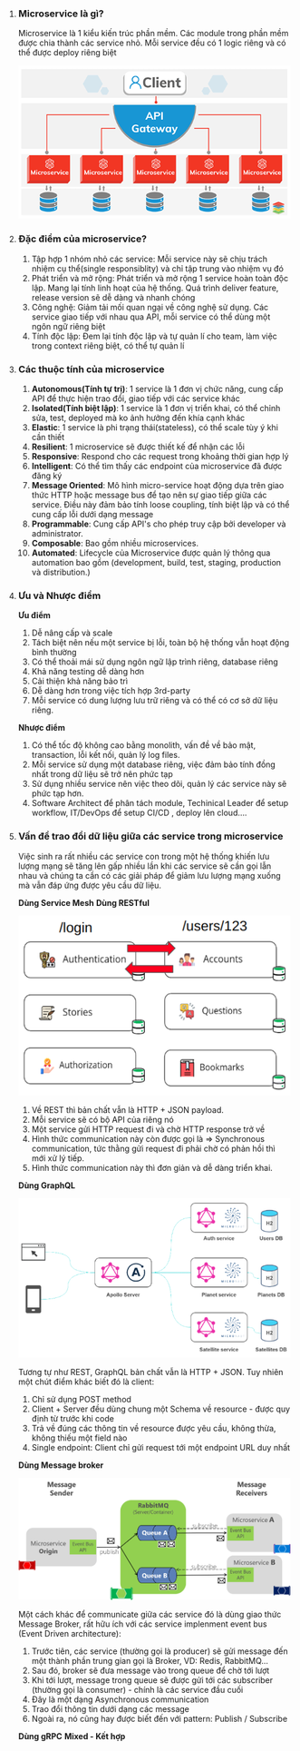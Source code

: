 1. ### Microservice là gì?

   Microservice là 1 kiểu kiến trúc phần mềm. Các module trong phần mềm được chia thành các service nhỏ.
   Mỗi service đều có 1 logic riêng và có thể được deploy riêng biệt

   ![Screenshot](../images/microservices-architecture.png)

2. ### Đặc điểm của microservice?

   1. Tập hợp 1 nhóm nhỏ các service: Mỗi service này sẽ chịu trách nhiệm cụ thể(single responsiblity)
   và chỉ tập trung vào nhiệm vụ đó
   2. Phát triển và mở rộng: Phát triển và mở rộng 1 service hoàn toàn độc lập. Mang lại tính linh hoạt
   của hệ thống. Quá trình deliver feature, release version sẽ dễ dàng và nhanh chóng
   3. Công nghệ: Giảm tải mối quan ngại về công nghệ sử dụng. Các service giao tiếp với nhau qua API,
   mỗi service có thể dùng một ngôn ngữ riêng biệt
   4. Tính độc lập: Đem lại tính độc lập và tự quản lí cho team, làm việc trong context riêng biệt, có 
   thể  tự quản lí

3. ### Các thuộc tính của microservice

   1. **Autonomous(Tính tự trị)**: 1 service là 1 đơn vị chức năng, cung cấp API để  thực hiện trao đổi, giao
   tiếp với các service khác
   2. **Isolated(Tính biệt lập)**: 1 service là 1 đơn vị triển khai, có thể  chỉnh sửa, test, deployed mà ko 
   ảnh hưởng đến khía cạnh khác
   3. **Elastic**: 1 service là phi trạng thái(stateless), có thể scale tùy ý khi cần thiết
   4. **Resilient**: 1 microservice sẽ được thiết kế để nhận các lỗi
   5. **Responsive**: Respond cho các request trong khoảng thời gian hợp lý
   6. **Intelligent**: Có thể tìm thấy các endpoint của microservice đã được đăng ký
   7. **Message Oriented**: Mô hình micro-service hoạt động dựa trên giao thức HTTP hoặc message bus để tạo nên 
   sự giao tiếp giữa các service. Điều này đảm bảo tính loose coupling, tính biệt lập và có thể cung cấp lỗi dưới 
   dạng message
   8. **Programmable**: Cung cấp API's cho phép truy cập bởi developer và administrator.
   9. **Composable**: Bao gồm nhiều microservices.
   10. **Automated**:  Lifecycle của Microservice được quản lý thông qua automation bao gồm (development, build, test, 
   staging, production và distribution.)

4. ### Ưu và Nhược điểm
    **Ưu điểm**
      1. Dễ nâng cấp và scale
      2. Tách biệt nên nếu một service bị lỗi, toàn bộ hệ thống vẫn hoạt động bình thường
      3. Có thể thoải mái sử dụng ngôn ngữ lập trình riêng, database riêng
      4. Khả năng testing dễ dàng hơn
      5. Cải thiện khả năng bảo trì
      6. Dễ dàng hơn trong việc tích hợp 3rd-party
      7. Mỗi service có dung lượng lưu trữ riêng và có thể có cơ sở dữ liệu riêng.

    **Nhược điểm**
      1. Có thể tốc độ không cao bằng monolith, vấn đề về bảo mật, transaction, lỗi kết nối, quản lý log files.
      2. Mỗi service sử dụng một database riêng, việc đảm bảo tính đồng nhất trong dữ liệu sẽ trở nên phức tạp
      3. Sử dụng nhiều service nên việc theo dõi, quản lý các service này sẽ phức tạp hơn.
      4. Software Architect để phân tách module, Techinical Leader để setup workflow, IT/DevOps để setup CI/CD , deploy lên cloud….

5. ### Vấn đề trao đổi dữ liệu giữa các service trong microservice
   Việc sinh ra rất nhiều các service con trong một hệ thống khiến lưu lượng mạng sẽ tăng lên gấp nhiều lần khi các service sẽ cần
   gọi lẫn nhau và chúng ta cần có các giải pháp để giảm lưu lượng mạng xuống mà vẫn đáp ứng được yêu cầu dữ liệu.
   
   **Dùng Service Mesh**
   **Dùng RESTful**

    ![Screenshot](../images/restful.png)

     1. Về REST thì bản chất vẫn là HTTP + JSON payload.
     2. Mỗi service sẽ có bộ API của riêng nó
     3. Một service gửi HTTP request đi và chờ HTTP response trở về
     4. Hình thức communication này còn được gọi là => Synchronous communication, tức thằng gửi request đi phải chờ
     có phản hồi thì mới xử lý tiếp.
     5. Hình thức communication này thì đơn giản và dễ dàng triển khai.
   
   **Dùng GraphQL**
    
    ![Screenshot](../images/graphql.png)

     Tương tự như REST, GraphQL bản chất vẫn là HTTP + JSON. Tuy nhiên một chút điểm khác biết đó là client:
     1. Chỉ sử dụng POST method
     2. Client + Server đều dùng chung một Schema về resource - được quy định từ trước khi code
     3. Trả về đúng các thông tin về resource được yêu cầu, không thừa, không thiếu một field nào
     4. Single endpoint: Client chỉ gửi request tới một endpoint URL duy nhất
    
   **Dùng Message broker**

    ![Screenshot](../images/message_broke.png)

     Một cách khác để communicate giữa các service đó là dùng giao thức Message Broker, rất hữu ích với các service implenment event bus (Event Driven architecture):
     1. Trước tiên, các service (thường gọi là producer) sẽ gửi message đến một thành phần trung gian gọi là Broker, VD: Redis, RabbitMQ...
     2. Sau đó, broker sẽ đưa message vào trong queue để chờ tới lượt
     3. Khi tới lượt, message trong queue sẽ được gửi tới các subscriber (thường gọi là consumer) - chính là các service đầu cuối
     4. Đây là một dạng Asynchronous communication
     5. Trao đổi thông tin dưới dạng các message
     6. Ngoài ra, nó cũng hay được biết đến với pattern: Publish / Subscribe

   **Dùng gRPC**
   **Mixed - Kết hợp**